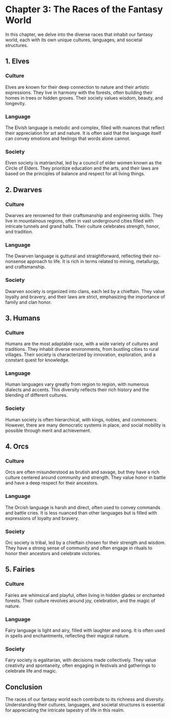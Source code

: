 # Chapter 3: The Races of the Fantasy World

In this chapter, we delve into the diverse races that inhabit our fantasy world, each with its own unique cultures, languages, and societal structures.

## 1. Elves

### Culture
Elves are known for their deep connection to nature and their artistic expressions. They live in harmony with the forests, often building their homes in trees or hidden groves. Their society values wisdom, beauty, and longevity.

### Language
The Elvish language is melodic and complex, filled with nuances that reflect their appreciation for art and nature. It is often said that the language itself can convey emotions and feelings that words alone cannot.

### Society
Elven society is matriarchal, led by a council of elder women known as the Circle of Elders. They prioritize education and the arts, and their laws are based on the principles of balance and respect for all living things.

## 2. Dwarves

### Culture
Dwarves are renowned for their craftsmanship and engineering skills. They live in mountainous regions, often in vast underground cities filled with intricate tunnels and grand halls. Their culture celebrates strength, honor, and tradition.

### Language
The Dwarven language is guttural and straightforward, reflecting their no-nonsense approach to life. It is rich in terms related to mining, metallurgy, and craftsmanship.

### Society
Dwarven society is organized into clans, each led by a chieftain. They value loyalty and bravery, and their laws are strict, emphasizing the importance of family and clan honor.

## 3. Humans

### Culture
Humans are the most adaptable race, with a wide variety of cultures and traditions. They inhabit diverse environments, from bustling cities to rural villages. Their society is characterized by innovation, exploration, and a constant quest for knowledge.

### Language
Human languages vary greatly from region to region, with numerous dialects and accents. This diversity reflects their rich history and the blending of different cultures.

### Society
Human society is often hierarchical, with kings, nobles, and commoners. However, there are many democratic systems in place, and social mobility is possible through merit and achievement.

## 4. Orcs

### Culture
Orcs are often misunderstood as brutish and savage, but they have a rich culture centered around community and strength. They value honor in battle and have a deep respect for their ancestors.

### Language
The Orcish language is harsh and direct, often used to convey commands and battle cries. It is less nuanced than other languages but is filled with expressions of loyalty and bravery.

### Society
Orc society is tribal, led by a chieftain chosen for their strength and wisdom. They have a strong sense of community and often engage in rituals to honor their ancestors and celebrate victories.

## 5. Fairies

### Culture
Fairies are whimsical and playful, often living in hidden glades or enchanted forests. Their culture revolves around joy, celebration, and the magic of nature.

### Language
Fairy language is light and airy, filled with laughter and song. It is often used in spells and enchantments, reflecting their magical nature.

### Society
Fairy society is egalitarian, with decisions made collectively. They value creativity and spontaneity, often engaging in festivals and gatherings to celebrate life and magic.

## Conclusion

The races of our fantasy world each contribute to its richness and diversity. Understanding their cultures, languages, and societal structures is essential for appreciating the intricate tapestry of life in this realm.